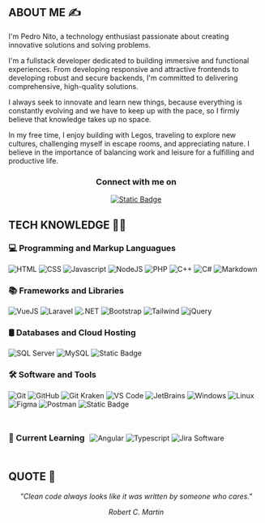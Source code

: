 <!-- <div align="center">

# Hi there 👋

</div> -->
 
 ## ABOUT ME ✍️

<div>

I'm Pedro Nito, a technology enthusiast passionate about creating innovative solutions and solving problems.

I'm a fullstack developer dedicated to building immersive and functional experiences. From developing responsive and attractive frontends to developing robust and secure backends, I'm committed to delivering comprehensive, high-quality solutions.

I always seek to innovate and learn new things, because everything is constantly evolving and we have to keep up with the pace, so I firmly believe that knowledge takes up no space.

In my free time, I enjoy building with Legos, traveling to explore new cultures, challenging myself in escape rooms, and appreciating nature. I believe in the importance of balancing work and leisure for a fulfilling and productive life.

</div>


<div align="center">

### Connect with me on 

<a href="https://www.linkedin.com/in/pedro-nito-b20126205/">
<img alt="Static Badge" src="https://img.shields.io/badge/linkedin-badge?style=for-the-badge&logo=linkedin&logoColor=white&color=%230A66C2">
<a/>

</div>



## TECH KNOWLEDGE 👨‍💻


### 💻 Programming and Markup Languagues

<div>

![HTML](https://img.shields.io/badge/html5-badge?style=for-the-badge&logo=html5&logoColor=white&color=%23E34F26)
![CSS](https://img.shields.io/badge/css-badge?style=for-the-badge&logo=css3&logoColor=white&color=%231572B6)
![Javascript](https://img.shields.io/badge/javascript-bagde?style=for-the-badge&logo=javascript&logoColor=black&labelColor=%23F7DF1E&color=%23F7DF1E)
![NodeJS](https://img.shields.io/badge/nodejs-bagde?style=for-the-badge&logo=nodedotjs&logoColor=white&color=%23339933)
![PHP](https://img.shields.io/badge/php-bagde?style=for-the-badge&logo=php&logoColor=white&color=%23777BB4)
![C++](https://img.shields.io/badge/c%2B%2B-badge?style=for-the-badge&logo=cplusplus&logoColor=white&color=%2300599C)
![C#](https://img.shields.io/badge/c%23-badge?style=for-the-badge&logo=csharp&logoColor=white&color=%23512BD4)
![Markdown](https://img.shields.io/badge/markdown-badge?style=for-the-badge&logo=markdown&logoColor=white&color=%23000000)

</div>


### 📚 Frameworks and Libraries

<div>

![VueJS](https://img.shields.io/badge/vue-bagde?style=for-the-badge&logo=vuedotjs&logoColor=black&color=%234FC08D)
![Laravel](https://img.shields.io/badge/laravel-bagde?style=for-the-badge&logo=laravel&logoColor=white&color=%23FF2D20)
![.NET](https://img.shields.io/badge/.NET-badge?style=for-the-badge&logo=dotnet&logoColor=white&color=%23512BD4)
![Bootstrap](https://img.shields.io/badge/Bootstrap-badge?style=for-the-badge&logo=bootstrap&logoColor=white&color=%237952B3)
![Tailwind](https://img.shields.io/badge/tailwind-bagde?style=for-the-badge&logo=tailwindcss&logoColor=white&color=%2306B6D4)
![jQuery](https://img.shields.io/badge/jquery-bagde?style=for-the-badge&logo=jquery&logoColor=white&color=%230769AD)

</div>


### 🛢️ Databases and Cloud Hosting

<div>

![SQL Server](https://img.shields.io/badge/sql%20server-badge?style=for-the-badge&logo=microsoftsqlserver&color=%23CC2927)
![MySQL](https://img.shields.io/badge/mySQL-badge?style=for-the-badge&logo=mysql&logoColor=white&color=%234479A1)
![Static Badge](https://img.shields.io/badge/postgresql-badge?style=for-the-badge&logo=postgresql&logoColor=white&color=%234169E1)

</div>


### 🛠️ Software and Tools

<div>

![Git](https://img.shields.io/badge/git-bagde?style=for-the-badge&logo=git&logoColor=white&color=%23F05032)
![GitHub](https://img.shields.io/badge/github-bagde?style=for-the-badge&logo=github&color=%23181717)
![Git Kraken](https://img.shields.io/badge/git%20kraken-badge?style=for-the-badge&logo=gitkraken&logoColor=white&color=%23179287)
![VS Code](https://img.shields.io/badge/vscode-badge?style=for-the-badge&logo=visualstudiocode&logoColor=white&color=%23007ACC)
![JetBrains](https://img.shields.io/badge/jetbrains-badge?style=for-the-badge&logo=jetbrains&logoColor=white&color=%23000000)
![Windows](https://img.shields.io/badge/windows-badge?style=for-the-badge&logo=windows&logoColor=white&color=%230078D4)
![Linux](https://img.shields.io/badge/linux-badge?style=for-the-badge&logo=linux&logoColor=black&color=%23FCC624)
![Figma](https://img.shields.io/badge/figma-badge?style=for-the-badge&logo=figma&logoColor=white&color=%23F76E5F)
![Postman](https://img.shields.io/badge/postman-badge?style=for-the-badge&logo=postman&logoColor=white&color=%23FF6C37)
![Static Badge](https://img.shields.io/badge/trello-badge?style=for-the-badge&logo=trello&logoColor=white&color=%230052CC)


</div>


<div style="display:flex; justify-content:left; align-items:center; width:100%; margin-top:5%; margin-bottom:5%;">
<h3 style="margin-right:2%; margin-bottom:5%">🌱 Current Learning</h3>
    
![Angular](https://img.shields.io/badge/angular-badge?style=for-the-badge&logo=angular&logoColor=white&color=%23DD1100)
![Typescript](https://img.shields.io/badge/typescript-badge?style=for-the-badge&logo=typescript&logoColor=white&color=%233178C6)
![Jira Software](https://img.shields.io/badge/jira%20software-badge?style=for-the-badge&logo=jirasoftware&logoColor=white&color=%230052CC)
</div>












<!-- # CERTIFICATIONS 🏅 -->



 
## QUOTE 💭

<div align="center">

*"Clean code always looks like it was written by someone who cares."*
<br>

*Robert C. Martin*

</div>
